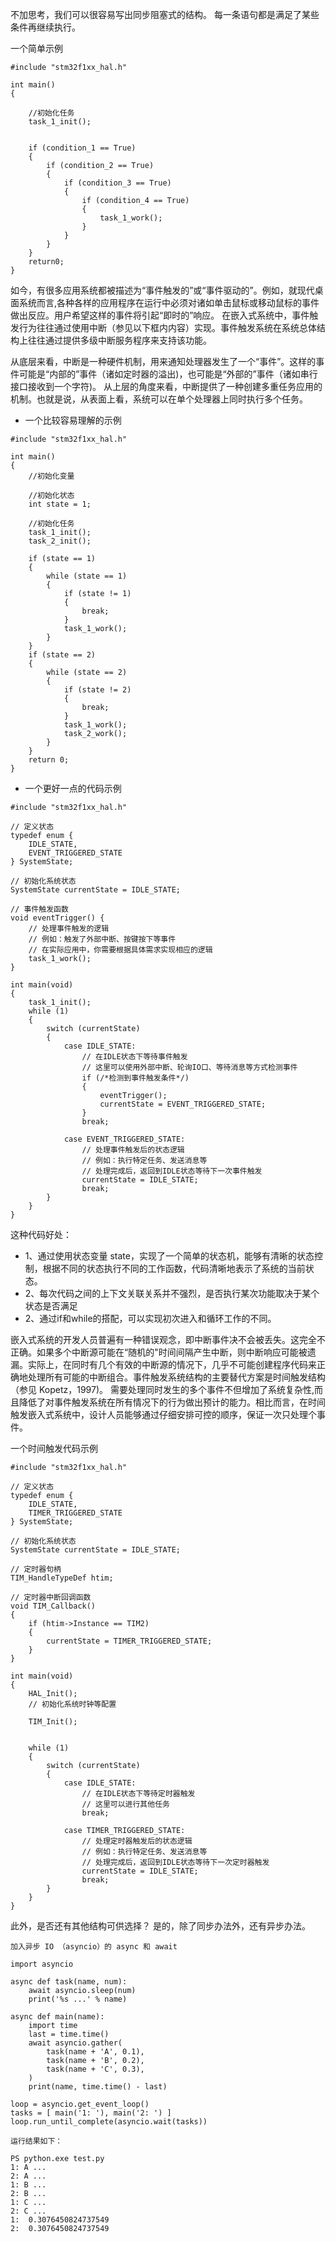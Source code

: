 

不加思考，我们可以很容易写出同步阻塞式的结构。
每一条语句都是满足了某些条件再继续执行。

一个简单示例
```
#include "stm32f1xx_hal.h"

int main()
{

    //初始化任务
    task_1_init();
    

    if (condition_1 == True)
    {
        if (condition_2 == True)
        {
            if (condition_3 == True)
            {
                if (condition_4 == True)
                {
                    task_1_work();
                }
            }
        }
    }
    return0;
}
```

如今，有很多应用系统都被描述为“事件触发的”或“事件驱动的”。例如，就现代桌面系统而言,各种各样的应用程序在运行中必须对诸如单击鼠标或移动鼠标的事件做出反应。用户希望这样的事件将引起“即时的”响应。
在嵌入式系统中，事件触发行为往往通过使用中断（参见以下框内内容）实现。事件触发系统在系统总体结构上往往通过提供多级中断服务程序来支持该功能。

从底层来看，中断是一种硬件机制，用来通知处理器发生了一个“事件”。这样的事件可能是“内部的”事件（诸如定时器的溢出)，也可能是“外部的”事件（诸如串行接口接收到一个字符)。
从上层的角度来看，中断提供了一种创建多重任务应用的机制。也就是说，从表面上看，系统可以在单个处理器上同时执行多个任务。

- 一个比较容易理解的示例
```
#include "stm32f1xx_hal.h"

int main()
{
    //初始化变量
    
    //初始化状态
    int state = 1;

    //初始化任务
    task_1_init();
    task_2_init();

    if (state == 1)
    {
        while (state == 1)
        {
            if (state != 1)
            {
                break;
            }
            task_1_work();
        }
    }
    if (state == 2)
    {
        while (state == 2)
        {
            if (state != 2)
            {
                break;
            }
            task_1_work();
            task_2_work();
        }
    }
    return 0;
}
```

- 一个更好一点的代码示例
```
#include "stm32f1xx_hal.h"

// 定义状态
typedef enum {
    IDLE_STATE,
    EVENT_TRIGGERED_STATE
} SystemState;

// 初始化系统状态
SystemState currentState = IDLE_STATE;

// 事件触发函数
void eventTrigger() {
    // 处理事件触发的逻辑
    // 例如：触发了外部中断、按键按下等事件
    // 在实际应用中，你需要根据具体需求实现相应的逻辑
    task_1_work();
}

int main(void) 
{
    task_1_init();
    while (1) 
    {
        switch (currentState) 
        {
            case IDLE_STATE:
                // 在IDLE状态下等待事件触发
                // 这里可以使用外部中断、轮询IO口、等待消息等方式检测事件
                if (/*检测到事件触发条件*/) 
                {
                    eventTrigger();
                    currentState = EVENT_TRIGGERED_STATE;
                }
                break;

            case EVENT_TRIGGERED_STATE:
                // 处理事件触发后的状态逻辑
                // 例如：执行特定任务、发送消息等
                // 处理完成后，返回到IDLE状态等待下一次事件触发
                currentState = IDLE_STATE;
                break;
        }
    }
}
```

这种代码好处：
 - 1、通过使用状态变量 state，实现了一个简单的状态机，能够有清晰的状态控制，根据不同的状态执行不同的工作函数，代码清晰地表示了系统的当前状态。
 - 2、每次代码之间的上下文关联关系并不强烈，是否执行某次功能取决于某个状态是否满足
 - 2、通过if和while的搭配，可以实现初次进入和循环工作的不同。



嵌入式系统的开发人员普遍有一种错误观念，即中断事件决不会被丢失。这完全不正确。如果多个中断源可能在“随机的"时间间隔产生中断，则中断响应可能被遗漏。实际上，在同时有几个有效的中断源的情况下，几乎不可能创建程序代码来正确地处理所有可能的中断组合。事件触发系统结构的主要替代方案是时间触发结构（参见 Kopetz，1997)。 
需要处理同时发生的多个事件不但增加了系统复杂性,而且降低了对事件触发系统在所有情况下的行为做出预计的能力。相比而言，在时间触发嵌入式系统中，设计人员能够通过仔细安排可控的顺序，保证一次只处理个事件。

一个时间触发代码示例
```
#include "stm32f1xx_hal.h"

// 定义状态
typedef enum {
    IDLE_STATE,
    TIMER_TRIGGERED_STATE
} SystemState;

// 初始化系统状态
SystemState currentState = IDLE_STATE;

// 定时器句柄
TIM_HandleTypeDef htim;

// 定时器中断回调函数
void TIM_Callback() 
{
    if (htim->Instance == TIM2) 
    {
        currentState = TIMER_TRIGGERED_STATE;
    }
}

int main(void) 
{
    HAL_Init();
    // 初始化系统时钟等配置

    TIM_Init();
 

    while (1) 
    {
        switch (currentState) 
        {
            case IDLE_STATE:
                // 在IDLE状态下等待定时器触发
                // 这里可以进行其他任务
                break;

            case TIMER_TRIGGERED_STATE:
                // 处理定时器触发后的状态逻辑
                // 例如：执行特定任务、发送消息等
                // 处理完成后，返回到IDLE状态等待下一次定时器触发
                currentState = IDLE_STATE;
                break;
        }
    }
}
```

此外，是否还有其他结构可供选择？
是的，除了同步办法外，还有异步办法。

```
加入异步 IO （asyncio）的 async 和 await 

import asyncio

async def task(name, num):
    await asyncio.sleep(num)
    print('%s ...' % name)

async def main(name):
    import time
    last = time.time()
    await asyncio.gather(
        task(name + 'A', 0.1),
        task(name + 'B', 0.2),
        task(name + 'C', 0.3),
    )
    print(name, time.time() - last)

loop = asyncio.get_event_loop()
tasks = [ main('1: '), main('2: ') ]
loop.run_until_complete(asyncio.wait(tasks))

运行结果如下：

PS python.exe test.py
1: A ...
2: A ...
1: B ...
2: B ...
1: C ...
2: C ...
1:  0.3076450824737549
2:  0.3076450824737549

```
